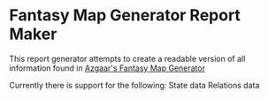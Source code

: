 # Fantasy Map Generator Report Maker

This report generator attempts to create a readable version of all information found
in [Azgaar's Fantasy Map Generator](https://azgaar.github.io/Fantasy-Map-Generator/)


Currently there is support for the following:
State data
Relations data
